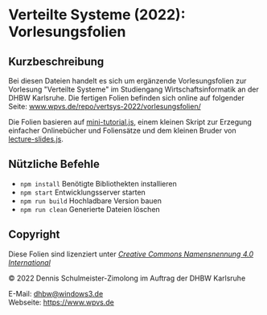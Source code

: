 Verteilte Systeme (2022): Vorlesungsfolien
==========================================

Kurzbeschreibung
----------------

Bei diesen Dateien handelt es sich um ergänzende Vorlesungsfolien zur Vorlesung
"Verteilte Systeme" im Studiengang Wirtschaftsinformatik an der DHBW Karlsruhe.
Die fertigen Folien befinden sich online auf folgender Seite:
www.wpvs.de/repo/vertsys-2022/vorlesungsfolien/

Die Folien basieren auf [mini-tutorial.js](https://github.com/DennisSchulmeister/mini-tutorial.js),
einem kleinen Skript zur Erzegung einfacher Onlinebücher und Foliensätze und dem
kleinen Bruder von [lecture-slides.js](https://github.com/DennisSchulmeister/lecture-slides.js).

Nützliche Befehle
-----------------

* `npm install` Benötigte Bibliothekten installieren
* `npm start` Entwicklungsserver starten
* `npm run build` Hochladbare Version bauen
* `npm run clean` Generierte Dateien löschen

Copyright
---------

Diese Folien sind lizenziert unter
[_Creative Commons Namensnennung 4.0 International_](http://creativecommons.org/licenses/by/4.0/)

© 2022 Dennis Schulmeister-Zimolong im Auftrag der DHBW Karlsruhe <br/>

E-Mail: [dhbw@windows3.de](mailto:dhbw@windows3.de) <br/>
Webseite: https://www.wpvs.de
